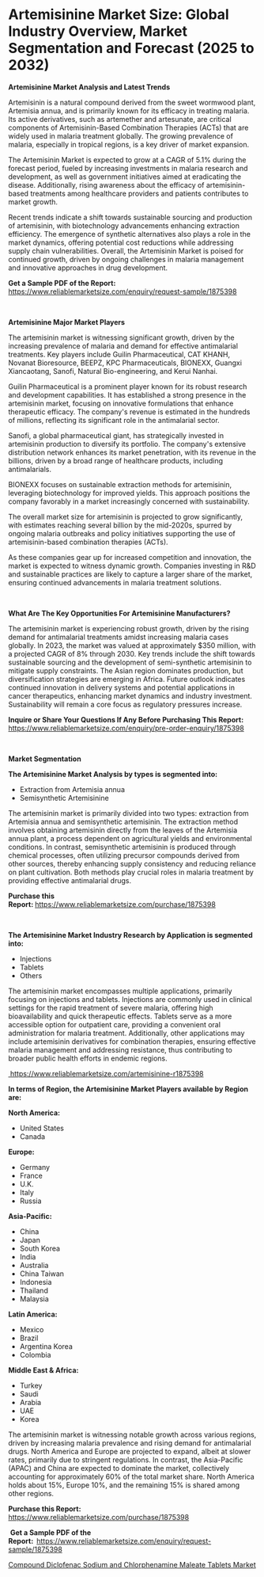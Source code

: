 <p><h1>Artemisinine Market Size: Global Industry Overview, Market Segmentation and Forecast (2025 to 2032)</h1></p><p><strong>Artemisinine Market Analysis and Latest Trends</strong></p>
<p><p>Artemisinin is a natural compound derived from the sweet wormwood plant, Artemisia annua, and is primarily known for its efficacy in treating malaria. Its active derivatives, such as artemether and artesunate, are critical components of Artemisinin-Based Combination Therapies (ACTs) that are widely used in malaria treatment globally. The growing prevalence of malaria, especially in tropical regions, is a key driver of market expansion. </p><p>The Artemisinin Market is expected to grow at a CAGR of 5.1% during the forecast period, fueled by increasing investments in malaria research and development, as well as government initiatives aimed at eradicating the disease. Additionally, rising awareness about the efficacy of artemisinin-based treatments among healthcare providers and patients contributes to market growth. </p><p>Recent trends indicate a shift towards sustainable sourcing and production of artemisinin, with biotechnology advancements enhancing extraction efficiency. The emergence of synthetic alternatives also plays a role in the market dynamics, offering potential cost reductions while addressing supply chain vulnerabilities. Overall, the Artemisinin Market is poised for continued growth, driven by ongoing challenges in malaria management and innovative approaches in drug development.</p></p>
<p><strong>Get a Sample PDF of the Report:&nbsp;</strong> <a href="https://www.reliablemarketsize.com/enquiry/request-sample/1875398?utm_campaign=1789&utm_medium=2&utm_source=Github&utm_content=ia&utm_term=08032025&utm_id=artemisinine">https://www.reliablemarketsize.com/enquiry/request-sample/1875398</a></p>
<p>&nbsp;</p>
<p><strong>Artemisinine Major Market Players</strong></p>
<p><p>The artemisinin market is witnessing significant growth, driven by the increasing prevalence of malaria and demand for effective antimalarial treatments. Key players include Guilin Pharmaceutical, CAT KHANH, Novanat Bioresource, BEEPZ, KPC Pharmaceuticals, BIONEXX, Guangxi Xiancaotang, Sanofi, Natural Bio-engineering, and Kerui Nanhai.</p><p>Guilin Pharmaceutical is a prominent player known for its robust research and development capabilities. It has established a strong presence in the artemisinin market, focusing on innovative formulations that enhance therapeutic efficacy. The company's revenue is estimated in the hundreds of millions, reflecting its significant role in the antimalarial sector.</p><p>Sanofi, a global pharmaceutical giant, has strategically invested in artemisinin production to diversify its portfolio. The company's extensive distribution network enhances its market penetration, with its revenue in the billions, driven by a broad range of healthcare products, including antimalarials.</p><p>BIONEXX focuses on sustainable extraction methods for artemisinin, leveraging biotechnology for improved yields. This approach positions the company favorably in a market increasingly concerned with sustainability. </p><p>The overall market size for artemisinin is projected to grow significantly, with estimates reaching several billion by the mid-2020s, spurred by ongoing malaria outbreaks and policy initiatives supporting the use of artemisinin-based combination therapies (ACTs).</p><p>As these companies gear up for increased competition and innovation, the market is expected to witness dynamic growth. Companies investing in R&D and sustainable practices are likely to capture a larger share of the market, ensuring continued advancements in malaria treatment solutions.</p></p>
<p>&nbsp;</p>
<p><strong>What Are The Key Opportunities For Artemisinine Manufacturers?</strong></p>
<p><p>The artemisinin market is experiencing robust growth, driven by the rising demand for antimalarial treatments amidst increasing malaria cases globally. In 2023, the market was valued at approximately $350 million, with a projected CAGR of 8% through 2030. Key trends include the shift towards sustainable sourcing and the development of semi-synthetic artemisinin to mitigate supply constraints. The Asian region dominates production, but diversification strategies are emerging in Africa. Future outlook indicates continued innovation in delivery systems and potential applications in cancer therapeutics, enhancing market dynamics and industry investment. Sustainability will remain a core focus as regulatory pressures increase.</p></p>
<p><strong>Inquire or Share Your Questions If Any Before Purchasing This Report:</strong> <a href="https://www.reliablemarketsize.com/enquiry/pre-order-enquiry/1875398?utm_campaign=1789&utm_medium=2&utm_source=Github&utm_content=ia&utm_term=08032025&utm_id=artemisinine">https://www.reliablemarketsize.com/enquiry/pre-order-enquiry/1875398</a></p>
<p>&nbsp;</p>
<p><strong>Market Segmentation</strong></p>
<p><strong>The Artemisinine Market Analysis by types is segmented into:</strong></p>
<p><ul><li>Extraction from Artemisia annua</li><li>Semisynthetic Artemisinine</li></ul></p>
<p><p>The artemisinin market is primarily divided into two types: extraction from Artemisia annua and semisynthetic artemisinin. The extraction method involves obtaining artemisinin directly from the leaves of the Artemisia annua plant, a process dependent on agricultural yields and environmental conditions. In contrast, semisynthetic artemisinin is produced through chemical processes, often utilizing precursor compounds derived from other sources, thereby enhancing supply consistency and reducing reliance on plant cultivation. Both methods play crucial roles in malaria treatment by providing effective antimalarial drugs.</p></p>
<p><strong>Purchase this Report:&nbsp;</strong><a href="https://www.reliablemarketsize.com/purchase/1875398?utm_campaign=1789&utm_medium=2&utm_source=Github&utm_content=ia&utm_term=08032025&utm_id=artemisinine">https://www.reliablemarketsize.com/purchase/1875398</a></p>
<p>&nbsp;</p>
<p><strong>The Artemisinine Market Industry Research by Application is segmented into:</strong></p>
<p><ul><li>Injections</li><li>Tablets</li><li>Others</li></ul></p>
<p><p>The artemisinin market encompasses multiple applications, primarily focusing on injections and tablets. Injections are commonly used in clinical settings for the rapid treatment of severe malaria, offering high bioavailability and quick therapeutic effects. Tablets serve as a more accessible option for outpatient care, providing a convenient oral administration for malaria treatment. Additionally, other applications may include artemisinin derivatives for combination therapies, ensuring effective malaria management and addressing resistance, thus contributing to broader public health efforts in endemic regions.</p></p>
<p><a href="https://www.reliablemarketsize.com/artemisinine-r1875398?utm_campaign=1789&utm_medium=2&utm_source=Github&utm_content=ia&utm_term=08032025&utm_id=artemisinine">&nbsp;https://www.reliablemarketsize.com/artemisinine-r1875398</a></p>
<p><strong>In terms of Region, the Artemisinine Market Players available by Region are:</strong></p>
<p>
    <p> <strong> North America: </strong>
        <ul>
            <li>United States</li>
            <li>Canada</li>
        </ul>
        </p> 
    <p> <strong> Europe: </strong>
        <ul>
            <li>Germany</li>
            <li>France</li>
            <li>U.K.</li>
            <li>Italy</li>
            <li>Russia</li>
        </ul>
        </p> 
    <p> <strong> Asia-Pacific: </strong>
        <ul>
            <li>China</li>
            <li>Japan</li>
            <li>South Korea</li>
            <li>India</li>
            <li>Australia</li>
            <li>China Taiwan</li>
            <li>Indonesia</li>
            <li>Thailand</li>
            <li>Malaysia</li>
        </ul>
        </p> 
    <p> <strong> Latin America: </strong>
        <ul>
            <li>Mexico</li>
            <li>Brazil</li>
            <li>Argentina Korea</li>
            <li>Colombia</li>
        </ul>
        </p> 
    <p> <strong> Middle East & Africa: </strong>
        <ul>
            <li>Turkey</li>
            <li>Saudi</li>
            <li>Arabia</li>
            <li>UAE</li>
            <li>Korea</li>
        </ul>
    </p>
    </p>
<p><p>The artemisinin market is witnessing notable growth across various regions, driven by increasing malaria prevalence and rising demand for antimalarial drugs. North America and Europe are projected to expand, albeit at slower rates, primarily due to stringent regulations. In contrast, the Asia-Pacific (APAC) and China are expected to dominate the market, collectively accounting for approximately 60% of the total market share. North America holds about 15%, Europe 10%, and the remaining 15% is shared among other regions.</p></p>
<p><strong>Purchase this Report: </strong><a href="https://www.reliablemarketsize.com/purchase/1875398?utm_campaign=1789&utm_medium=2&utm_source=Github&utm_content=ia&utm_term=08032025&utm_id=artemisinine">https://www.reliablemarketsize.com/purchase/1875398</a></p>
<p>&nbsp;<strong>Get a Sample PDF of the Report:&nbsp;&nbsp;</strong><a href="https://www.reliablemarketsize.com/enquiry/request-sample/1875398?utm_campaign=1789&utm_medium=2&utm_source=Github&utm_content=ia&utm_term=08032025&utm_id=artemisinine">https://www.reliablemarketsize.com/enquiry/request-sample/1875398</a></p>
<p><strong></strong></p>
<p><p><a href="https://github.com/XavierTyler76/Market-Research-Report-List-1/blob/main/compound-diclofenac-sodium-and-chlorphenamine-maleate-tablets-market.md?utm_campaign=1789&utm_medium=2&utm_source=Github&utm_content=ia&utm_term=08032025&utm_id=artemisinine">Compound Diclofenac Sodium and Chlorphenamine Maleate Tablets Market</a></p></p>